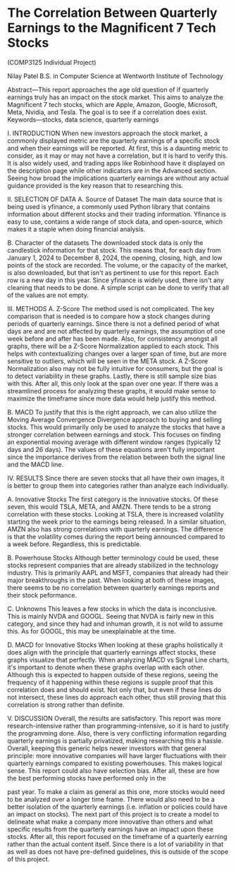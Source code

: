 # The Correlation Between Quarterly Earnings to the Magnificent 7 Tech Stocks
(COMP3125 Individual Project)
 

Nilay Patel 
B.S. in Computer Science at Wentworth Institute of Technology 
 
 
 
Abstract—This report approaches the age old question of if quarterly earnings truly has an impact on the stock market. This aims to analyze the Magnificent 7 tech stocks, which are Apple, Amazon, Google, Microsoft, Meta, Nvidia, and Tesla. The goal is to see if a correlation does exist.
Keywords—stocks, data science, quarterly earnings

I.	INTRODUCTION
When new investors approach the stock market, a commonly displayed metric are the quarterly earnings of a specific stock and when their earnings will be reported. At first, this is a daunting metric to consider, as it may or may not have a correlation, but it is hard to verify this. It is also widely used, and trading apps like Robinhood have it displayed on the description page while other indicators are in the Advanced section. Seeing how broad the implications quarterly earnings are without any actual guidance provided is the key reason that to researching this.

II.	SELECTION OF DATA
A.	Source of Dataset
 The main data source that is being used is yfinance, a commonly used Python library that contains information about different stocks and their trading information. Yfinance is easy to use, contains a wide range of stock data, and open-source, which makes it a staple when doing financial analysis.

B.	Character of the datasets
The downloaded stock data is only the candlestick information for that stock. This means that, for each day from January 1, 2024 to December 8, 2024, the opening, closing, high, and low points of the stock are recorded. The volume, or the capacity of the market, is also downloaded, but that isn't as pertinent to use for this report. Each row is a new day in this year. Since yfinance is widely used, there isn't any cleaning that needs to be done. A simple script can be done to verify that all of the values are not empty.

III.	METHODS
A.	Z-Score
The method used is not complicated. The key comparison that is needed is to compare how a stock changes during periods of quarterly earnings. Since there is not a defined period of what days are and are not affected by quarterly earnings, the assumption of one week before and after has been made. Also, for consistency amongst all graphs, there will be a Z-Score Normalization applied to each stock. This helps with contextualizing changes over a larger span of time, but are more sensitive to outliers, which will be seen in the META stock. A Z-Score Normalization also may not be fully intuitive for consumers, but the goal is to detect variability in these graphs. Lastly, there is still sample size bias with this. After all, this only look at the span over one year. If there was a streamlined process for analyzing these graphs, it would make sense to maximize the timeframe since more data would help justify this method.

B.	MACD
To justify that this is the right approach, we can also utilize the Moving Average Convergence Divergence approach to buying and selling stocks. This would primarily only be used to analyze the stocks that have a stronger correlation between earnings and stock. This focuses on finding an exponential moving average with different window ranges (typically 12 days and 26 days). The values of these equations aren't fully important since the importance derives from the relation between both the signal line and the MACD line.

IV.	RESULTS
Since there are seven stocks that all have their own images, it is better to group them into categories rather than analyze each individually.

A.	Innovative Stocks
The first category is the innovative stocks. Of these seven, this would TSLA, META, and AMZN. There tends to be a strong correlation with these stocks. Looking at TSLA, there is increased volatility starting the week prior to the earnings being released. In a similar situation, AMZN also has strong correlations with quarterly earnings. The difference is that the volatility comes during the report being announced compared to a week before. Regardless, this is predictable.
 
B.	Powerhouse Stocks
	Although better terminology could be used, these stocks represent companies that are already stabilized in the technology industry. This is primarily AAPL and MSFT, companies that already had their major breakthroughs in the past. When looking at both of these images, there seems to be no correlation between quarterly earnings reports and their stock peformance.  
 
C.	Unknowns
	This leaves a few stocks in which the data is inconclusive. This is mainly NVDA and GOOGL. Seeing that NVDA is fairly new in this category, and since they had and inhuman growth, it is not wild to assume this. As for GOOGL, this may be unexplainable at the time.
 
D.	MACD for Innovative Stocks
	When looking at these graphs holistically it does align with the principle that quarterly earnings affect stocks, these graphs visualize that perfectly. When analyzing MACD vs Signal Line charts, it's important to denote when these graphs overlap with each other. Although this is expected to happen outside of these regions, seeing the frequency of it happening within these regions is supple proof that this correlation does and should exist. Not only that, but even if these lines do not intersect, these lines do approach each other, thus still proving that this correlation is strong rather than definite.   

V.	DISCUSSION
Overall, the results are satisfactory. This report was more research-intensive rather than programming-intensive, so it is hard to justify the programming done. Also, there is very conflicting information regarding quarterly earnings is partially privatized, making researching this a hassle. Overall, keeping this generic helps newer investors with that general principle: more innovative companies will have larger fluctuations with their quarterly earnings compared to existing powerhouses. This makes logical sense.
This report could also have selection bias. After all, these are how the best performing stocks have performed only in the 

past year. To make a claim as general as this one, more stocks would need to be analyzed over a longer time frame. There would also need to be a better isolation of the quarterly earnings (i.e. inflation or policies could have an impact on stocks).
The next part of this project is to create a model to delineate what make a company more innovative than others and what specific results from the quarterly earnings have an impact upon these stocks. After all, this report focused on the timeframe of a quarterly earning rather than the actual content itself. Since there is a lot of variability in that as well as does not have pre-defined guidelines, this is outside of the scope of this project.
